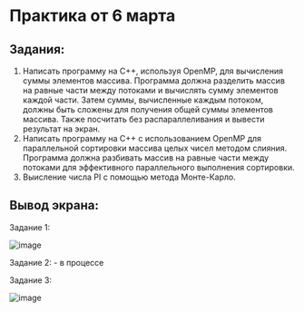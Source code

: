 # Практика от 6 марта

## Задания: 
1. Написать программу на C++, используя OpenMP, для вычисления суммы элементов массива. Программа должна разделить массив на равные части между потоками и вычислять сумму элементов каждой части. Затем суммы, вычисленные каждым потоком, должны быть сложены для получения общей суммы элементов массива. Также посчитать без распараллеливания и вывести результат на экран.
2. Написать программу на C++ с использованием OpenMP для параллельной сортировки массива целых чисел методом слияния. Программа должна разбивать массив на равные части между потоками для эффективного параллельного выполнения сортировки.
3. Выисление числа PI c помощью метода Монте-Карло.

## Вывод экрана:
Задание 1:

![image](https://github.com/Maria-Bedareva/Pr06_03/assets/82601289/382325ad-12c4-4d0f-a17d-37ebc68378cf)

Задание 2: - в процессе

Задание 3:

![image](https://github.com/Maria-Bedareva/Pr06_03/assets/82601289/d89bd42d-8c62-4d48-87d0-7d002e720d34)


